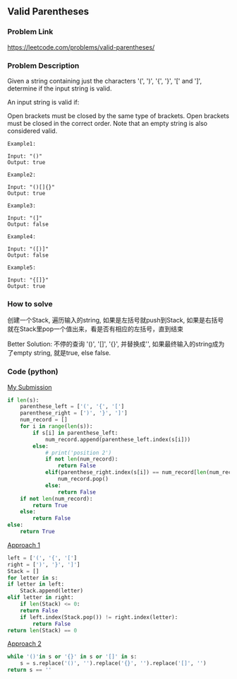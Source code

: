 ## Valid Parentheses

### Problem Link
https://leetcode.com/problems/valid-parentheses/

### Problem Description 

Given a string containing just the characters '(', ')', '{', '}', '[' and ']', determine if the input string is valid.

An input string is valid if:

Open brackets must be closed by the same type of brackets.
Open brackets must be closed in the correct order.
Note that an empty string is also considered valid.

```
Example1:

Input: "()"
Output: true

```

```
Example2:

Input: "()[]{}"
Output: true

```

```
Example3:

Input: "(]"
Output: false

```

```
Example4:

Input: "([)]"
Output: false

```

```
Example5:

Input: "{[]}"
Output: true

```

### How to solve 
创建一个Stack, 遍历输入的string, 如果是左括号就push到Stack, 如果是右括号就在Stack里pop一个值出来，看是否有相应的左括号，直到结束

Better Solution: 不停的查询 '()', '[]', '{}', 并替换成'', 如果最终输入的string成为了empty string, 就是true, else false. 


### Code (python)

[My Submission](https://github.com/yanray/leetcode/blob/master/problems/0020Valid_Parentheses/0020Valid_Parentheses1.py)

```python
if len(s):
    parenthese_left = ['(', '{', '[']
    parenthese_right = [')', '}', ']']
    num_record = []
    for i in range(len(s)):
        if s[i] in parenthese_left:
            num_record.append(parenthese_left.index(s[i]))
        else:
            # print('position 2')
            if not len(num_record):
                return False
            elif(parenthese_right.index(s[i]) == num_record[len(num_record) - 1]):
                num_record.pop()
            else:
                return False
    if not len(num_record):
        return True
    else:
        return False
else:
    return True


```

[Approach 1](https://github.com/yanray/leetcode/blob/master/problems/0020Valid_Parentheses/0020Valid_Parentheses2.py)

```python
left = ['(', '{', '[']
right = [')', '}', ']']
Stack = []
for letter in s:
if letter in left:
    Stack.append(letter)
elif letter in right:
    if len(Stack) <= 0:
    return False
    if left.index(Stack.pop()) != right.index(letter):
        return False
return len(Stack) == 0

```

[Approach 2](https://github.com/yanray/leetcode/blob/master/problems/0020Valid_Parentheses/0020Valid_Parentheses3.py)

```python
while '()'in s or '{}' in s or '[]' in s:
    s = s.replace('()', '').replace('{}', '').replace('[]', '')
return s == ''
```